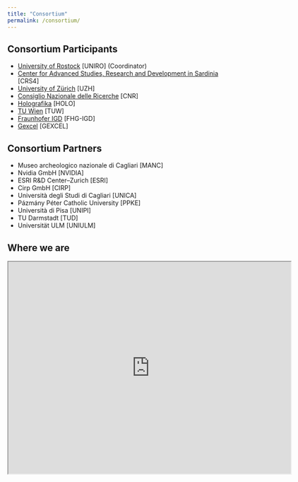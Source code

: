 ```yaml
---
title: "Consortium"
permalink: /consortium/
---
```

## Consortium Participants

- [University of Rostock](/consortium/uniro/) [UNIRO] (Coordinator)
- [Center for Advanced Studies, Research and Development in Sardinia](/consortium/crs4/) [CRS4]
- [University of Zürich](/consortium/uzh/) [UZH]
- [Consiglio Nazionale delle Ricerche](/consortium/cnr/) [CNR]
- [Holografika](/consortium/holo/) [HOLO]
- [TU Wien](/consortium/tuwien/) [TUW]
- [Fraunhofer IGD](/consortium/igd/) [FHG-IGD]
- [Gexcel](/consortium/gex/) [GEXCEL]

## Consortium Partners

- Museo archeologico nazionale di Cagliari [MANC]
- Nvidia GmbH [NVIDIA]
- ESRI R&D Center–Zurich [ESRI]
- Cirp GmbH [CIRP]
- Università degli Studi di Cagliari [UNICA]
- Pázmány Péter Catholic University [PPKE]
- Università di Pisa [UNIPI]
- TU Darmstadt [TUD]
- Universität ULM [UNIULM]

## Where we are

<iframe src="https://www.google.com/maps/d/u/0/embed?mid=1ICXd2BnkHTnuaw_Gvdp2KzK8rjFLexg6" width="640" height="480"></iframe>
